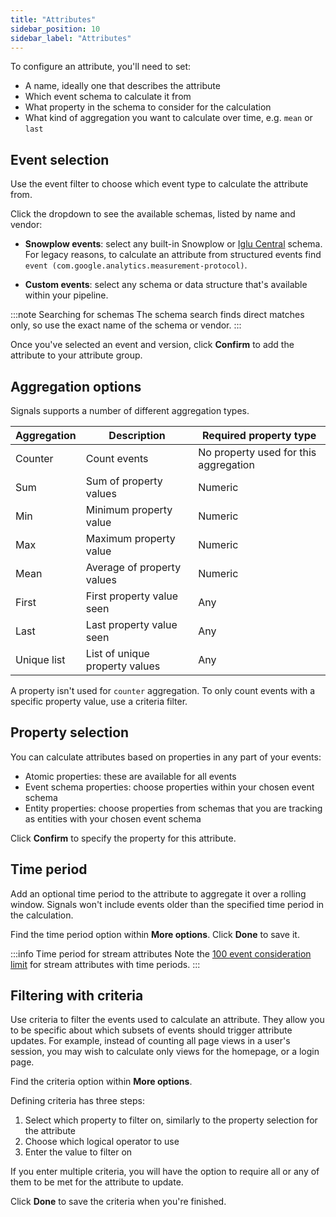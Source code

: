 ```yaml
---
title: "Attributes"
sidebar_position: 10
sidebar_label: "Attributes"
---
```


To configure an attribute, you'll need to set:
* A name, ideally one that describes the attribute
* Which event schema to calculate it from
* What property in the schema to consider for the calculation
* What kind of aggregation you want to calculate over time, e.g. `mean` or `last`

<!-- TODO image attribute creation thingy on group creation page -->

## Event selection

Use the event filter to choose which event type to calculate the attribute from.

<!-- TODO image event filter -->

Click the dropdown to see the available schemas, listed by name and vendor:

* **Snowplow events**: select any built-in Snowplow or [Iglu Central](https://iglucentral.com) schema. For legacy reasons, to calculate an attribute from structured events find `event (com.google.analytics.measurement-protocol)`.

* **Custom events**: select any schema or data structure that's available within your pipeline.

:::note Searching for schemas
The schema search finds direct matches only, so use the exact name of the schema or vendor.
:::

Once you've selected an event and version, click **Confirm** to add the attribute to your attribute group.

## Aggregation options

Signals supports a number of different aggregation types.

| Aggregation | Description                    | Required property type                |
| ----------- | ------------------------------ | ------------------------------------- |
| Counter     | Count events                   | No property used for this aggregation |
| Sum         | Sum of property values         | Numeric                               |
| Min         | Minimum property value         | Numeric                               |
| Max         | Maximum property value         | Numeric                               |
| Mean        | Average of property values     | Numeric                               |
| First       | First property value seen      | Any                                   |
| Last        | Last property value seen       | Any                                   |
| Unique list | List of unique property values | Any                                   |

A property isn't used for `counter` aggregation. To only count events with a specific property value, use a criteria filter.

## Property selection

You can calculate attributes based on properties in any part of your events:
* Atomic properties: these are available for all events
* Event schema properties: choose properties within your chosen event schema
* Entity properties: choose properties from schemas that you are tracking as entities with your chosen event schema

<!-- TODO image example -->

Click **Confirm** to specify the property for this attribute.

## Time period

Add an optional time period to the attribute to aggregate it over a rolling window. Signals won't include events older than the specified time period in the calculation.

Find the time period option within **More options**. Click **Done** to save it.

<!-- TODO image example -->

:::info Time period for stream attributes
Note the [100 event consideration limit](/docs/signals/stream-vs-batch/index.md) for stream attributes with time periods.
:::

## Filtering with criteria

Use criteria to filter the events used to calculate an attribute. They allow you to be specific about which subsets of events should trigger attribute updates. For example, instead of counting all page views in a user's session, you may wish to calculate only views for the homepage, or a login page.

Find the criteria option within **More options**.

<!-- TODO image example -->

Defining criteria has three steps:
1. Select which property to filter on, similarly to the property selection for the attribute
2. Choose which logical operator to use
3. Enter the value to filter on

If you enter multiple criteria, you will have the option to require all or any of them to be met for the attribute to update.

<!-- TODO image example -->

Click **Done** to save the criteria when you're finished.
